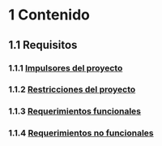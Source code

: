# 1 Contenido

## 1.1 Requisitos

<!-- TAG: Must have -->
### 1.1.1 [Impulsores del proyecto](./1_1_1_Impulsores_del_proyecto.md)

<!-- TAG: Must have -->
### 1.1.2 [Restricciones del proyecto](./1_1_2_Restricciones_del_proyecto.md)

<!-- TAG: Must have -->
### 1.1.3 [Requerimientos funcionales](./1_1_3_Requerimientos_funcionales.md)

<!-- TAG: Must have -->
### 1.1.4 [Requerimientos no funcionales](./1_1_4_Requerimientos_no_funcionales.md)
